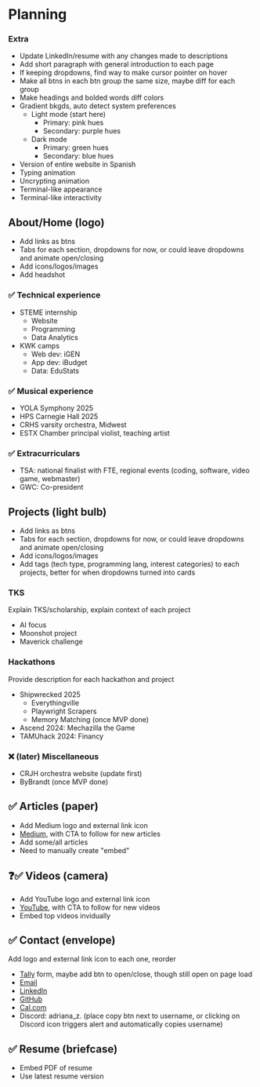 # Planning

### Extra
- Update LinkedIn/resume with any changes made to descriptions
- Add short paragraph with general introduction to each page
- If keeping dropdowns, find way to make cursor pointer on hover
- Make all btns in each btn group the same size, maybe diff for each group
- Make headings and bolded words diff colors
- Gradient bkgds, auto detect system preferences
    - Light mode (start here)
        - Primary: pink hues
        - Secondary: purple hues
    - Dark mode
        - Primary: green hues
        - Secondary: blue hues
- Version of entire website in Spanish
- Typing animation
- Uncrypting animation
- Terminal-like appearance
- Terminal-like interactivity

## About/Home (logo)
- Add links as btns
- Tabs for each section, dropdowns for now, or could leave dropdowns and animate open/closing
- Add icons/logos/images
- Add headshot

### ✅ Technical experience
- STEME internship
    - Website
    - Programming
    - Data Analytics
- KWK camps
    - Web dev: iGEN
    - App dev: iBudget
    - Data: EduStats

### ✅ Musical experience
- YOLA Symphony 2025
- HPS Carnegie Hall 2025
- CRHS varsity orchestra, Midwest
- ESTX Chamber principal violist, teaching artist

### ✅ Extracurriculars
- TSA: national finalist with FTE, regional events (coding, software, video game, webmaster)
- GWC: Co-president

## Projects (light bulb)
- Add links as btns
- Tabs for each section, dropdowns for now, or could leave dropdowns and animate open/closing
- Add icons/logos/images
- Add tags (tech type, programming lang, interest categories) to each projects, better for when dropdowns turned into cards

### TKS
Explain TKS/scholarship, explain context of each project
- AI focus
- Moonshot project
- Maverick challenge

### Hackathons
Provide description for each hackathon and project
- Shipwrecked 2025
    - Everythingville
    - Playwright Scrapers
    - Memory Matching (once MVP done)
- Ascend 2024: Mechazilla the Game
- TAMUhack 2024: Financy

### ❌ (later) Miscellaneous
- CRJH orchestra website (update first)
- ByBrandt (once MVP done)

## ✅ Articles (paper)
- Add Medium logo and external link icon
- [Medium](https://medium.com/@aszm), with CTA to follow for new articles
- Add some/all articles
- Need to manually create "embed"

## ❓✅ Videos (camera)
- Add YouTube logo and external link icon
- [YouTube](https://www.youtube.com/@aszm), with CTA to follow for new videos
- Embed top videos invidually

## ✅ Contact (envelope)
Add logo and external link icon to each one, reorder
- [Tally](https://tally.so/r/w77pK2) form, maybe add btn to open/close, though still open on page load
- [Email](mailto:adrianasofia.zambrano@gmail.com)
- [LinkedIn](https://www.linkedin.com/in/adrianazambrano2009)
- [GitHub](https://github.com/aszm101)
- [Cal.com](https://cal.com/adriana-zambrano-pyke96)
- Discord: adriana_z. (place copy btn next to username, or clicking on Discord icon triggers alert and automatically copies username)

## ✅ Resume (briefcase)
- Embed PDF of resume
- Use latest resume version